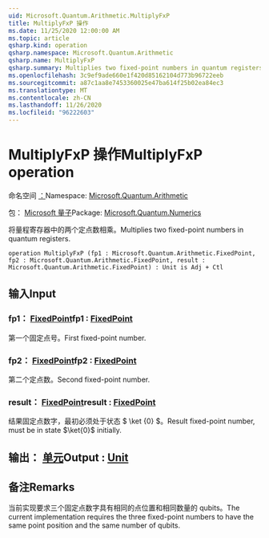 ```yaml
---
uid: Microsoft.Quantum.Arithmetic.MultiplyFxP
title: MultiplyFxP 操作
ms.date: 11/25/2020 12:00:00 AM
ms.topic: article
qsharp.kind: operation
qsharp.namespace: Microsoft.Quantum.Arithmetic
qsharp.name: MultiplyFxP
qsharp.summary: Multiplies two fixed-point numbers in quantum registers.
ms.openlocfilehash: 3c9ef9ade660e1f420d85162104d773b96722eeb
ms.sourcegitcommit: a87c1aa8e7453360025e47ba614f25b02ea84ec3
ms.translationtype: MT
ms.contentlocale: zh-CN
ms.lasthandoff: 11/26/2020
ms.locfileid: "96222603"
---
```

# <a name="multiplyfxp-operation"></a><span data-ttu-id="c5438-102">MultiplyFxP 操作</span><span class="sxs-lookup"><span data-stu-id="c5438-102">MultiplyFxP operation</span></span>

<span data-ttu-id="c5438-103">命名空间 [：](xref:Microsoft.Quantum.Arithmetic)</span><span class="sxs-lookup"><span data-stu-id="c5438-103">Namespace: [Microsoft.Quantum.Arithmetic](xref:Microsoft.Quantum.Arithmetic)</span></span>

<span data-ttu-id="c5438-104">包： [Microsoft 量子](https://nuget.org/packages/Microsoft.Quantum.Numerics)</span><span class="sxs-lookup"><span data-stu-id="c5438-104">Package: [Microsoft.Quantum.Numerics](https://nuget.org/packages/Microsoft.Quantum.Numerics)</span></span>


<span data-ttu-id="c5438-105">将量程寄存器中的两个定点数相乘。</span><span class="sxs-lookup"><span data-stu-id="c5438-105">Multiplies two fixed-point numbers in quantum registers.</span></span>

```qsharp
operation MultiplyFxP (fp1 : Microsoft.Quantum.Arithmetic.FixedPoint, fp2 : Microsoft.Quantum.Arithmetic.FixedPoint, result : Microsoft.Quantum.Arithmetic.FixedPoint) : Unit is Adj + Ctl
```


## <a name="input"></a><span data-ttu-id="c5438-106">输入</span><span class="sxs-lookup"><span data-stu-id="c5438-106">Input</span></span>

### <a name="fp1--fixedpoint"></a><span data-ttu-id="c5438-107">fp1： [FixedPoint](xref:Microsoft.Quantum.Arithmetic.FixedPoint)</span><span class="sxs-lookup"><span data-stu-id="c5438-107">fp1 : [FixedPoint](xref:Microsoft.Quantum.Arithmetic.FixedPoint)</span></span>

<span data-ttu-id="c5438-108">第一个固定点号。</span><span class="sxs-lookup"><span data-stu-id="c5438-108">First fixed-point number.</span></span>


### <a name="fp2--fixedpoint"></a><span data-ttu-id="c5438-109">fp2： [FixedPoint](xref:Microsoft.Quantum.Arithmetic.FixedPoint)</span><span class="sxs-lookup"><span data-stu-id="c5438-109">fp2 : [FixedPoint](xref:Microsoft.Quantum.Arithmetic.FixedPoint)</span></span>

<span data-ttu-id="c5438-110">第二个定点数。</span><span class="sxs-lookup"><span data-stu-id="c5438-110">Second fixed-point number.</span></span>


### <a name="result--fixedpoint"></a><span data-ttu-id="c5438-111">result： [FixedPoint](xref:Microsoft.Quantum.Arithmetic.FixedPoint)</span><span class="sxs-lookup"><span data-stu-id="c5438-111">result : [FixedPoint](xref:Microsoft.Quantum.Arithmetic.FixedPoint)</span></span>

<span data-ttu-id="c5438-112">结果固定点数字，最初必须处于状态 $ \ket {0} $。</span><span class="sxs-lookup"><span data-stu-id="c5438-112">Result fixed-point number, must be in state $\ket{0}$ initially.</span></span>



## <a name="output--unit"></a><span data-ttu-id="c5438-113">输出： [单元](xref:microsoft.quantum.lang-ref.unit)</span><span class="sxs-lookup"><span data-stu-id="c5438-113">Output : [Unit](xref:microsoft.quantum.lang-ref.unit)</span></span>



## <a name="remarks"></a><span data-ttu-id="c5438-114">备注</span><span class="sxs-lookup"><span data-stu-id="c5438-114">Remarks</span></span>

<span data-ttu-id="c5438-115">当前实现要求三个固定点数字具有相同的点位置和相同数量的 qubits。</span><span class="sxs-lookup"><span data-stu-id="c5438-115">The current implementation requires the three fixed-point numbers to have the same point position and the same number of qubits.</span></span>